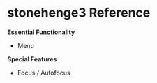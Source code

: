 
# stonehenge3 Reference

**Essential Functionality**
* Menu

**Special Features**
* Focus / Autofocus

